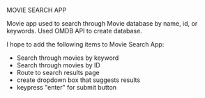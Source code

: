MOVIE SEARCH APP 

Movie app used to search through Movie database by name, id, or keywords.
Used OMDB API to create database. 

I hope to add the following items to Movie Search App:
- Search through movies by keyword
- Search through movies by ID
- Route to search results page
- create dropdown box that suggests results
- keypress "enter" for submit button
